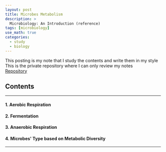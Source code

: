 ```yaml
---
layout: post
title: Microbes Metabolism
description: >
  Microbiology: An Introduction (reference)
tags: [microbiology]
use_math: true
categories:
  - study
  - biology
---
```

This posting is my note that I study the contents and write them in my style <br>
This is the private repository where I can only review my notes<br>
[Repository](https://github.com/hyun-jin891/hidden-post-hyunjin891-github-blog/blob/master/_posts/study/biology/2024-07-01-Microbes-Metabolism.md)

## Contents
------
#### 1. Aerobic Respiration
#### 2. Fermentation
#### 3. Anaerobic Respiration
#### 4. Microbes' Type based on Metabolic Diversity
-----
